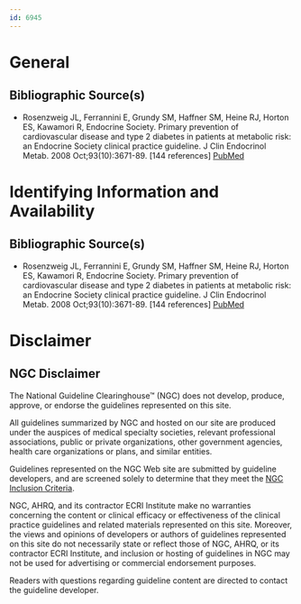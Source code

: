 ```yaml
---
id: 6945
---
```


# General

## Bibliographic Source(s)

- Rosenzweig JL, Ferrannini E, Grundy SM, Haffner SM, Heine RJ, Horton ES, Kawamori R, Endocrine Society. Primary prevention of cardiovascular disease and type 2 diabetes in patients at metabolic risk: an Endocrine Society clinical practice guideline. J Clin Endocrinol Metab. 2008 Oct;93(10):3671-89. [144 references] [ PubMed ](http://www.ncbi.nlm.nih.gov/entrez/query.fcgi?cmd=Retrieve&db=pubmed&dopt=Abstract&list_uids=18664543)

# Identifying Information and Availability

## Bibliographic Source(s)

- Rosenzweig JL, Ferrannini E, Grundy SM, Haffner SM, Heine RJ, Horton ES, Kawamori R, Endocrine Society. Primary prevention of cardiovascular disease and type 2 diabetes in patients at metabolic risk: an Endocrine Society clinical practice guideline. J Clin Endocrinol Metab. 2008 Oct;93(10):3671-89. [144 references] [ PubMed ](http://www.ncbi.nlm.nih.gov/entrez/query.fcgi?cmd=Retrieve&db=pubmed&dopt=Abstract&list_uids=18664543)

# Disclaimer

## NGC Disclaimer

The National Guideline Clearinghouse™ (NGC) does not develop, produce, approve, or endorse the guidelines represented on this site.

All guidelines summarized by NGC and hosted on our site are produced under the auspices of medical specialty societies, relevant professional associations, public or private organizations, other government agencies, health care organizations or plans, and similar entities.

Guidelines represented on the NGC Web site are submitted by guideline developers, and are screened solely to determine that they meet the [NGC Inclusion Criteria](/help-and-about/summaries/inclusion-criteria).

NGC, AHRQ, and its contractor ECRI Institute make no warranties concerning the content or clinical efficacy or effectiveness of the clinical practice guidelines and related materials represented on this site. Moreover, the views and opinions of developers or authors of guidelines represented on this site do not necessarily state or reflect those of NGC, AHRQ, or its contractor ECRI Institute, and inclusion or hosting of guidelines in NGC may not be used for advertising or commercial endorsement purposes.

Readers with questions regarding guideline content are directed to contact the guideline developer.

